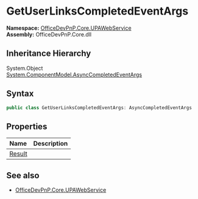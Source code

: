 # GetUserLinksCompletedEventArgs
  

**Namespace:** [OfficeDevPnP.Core.UPAWebService](OfficeDevPnP.Core.UPAWebService.md)  
**Assembly:** OfficeDevPnP.Core.dll  
## Inheritance Hierarchy
System.Object  
    [System.ComponentModel.AsyncCompletedEventArgs](System.ComponentModel.AsyncCompletedEventArgs.md)
## Syntax
```C#
public class GetUserLinksCompletedEventArgs: AsyncCompletedEventArgs
```
## Properties
|**Name**|**Description**|
|:-----|:-----|
| [Result](OfficeDevPnP.Core.UPAWebService.GetUserLinksCompletedEventArgs.Result.md) | 
## See also
- [OfficeDevPnP.Core.UPAWebService](OfficeDevPnP.Core.UPAWebService.md)
